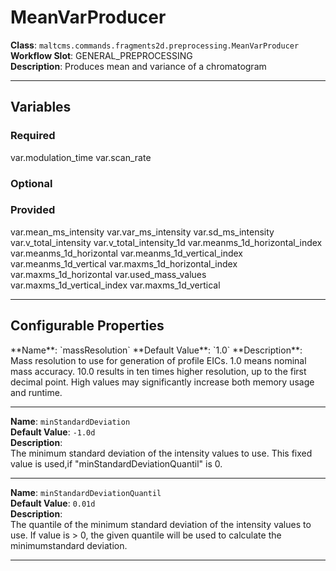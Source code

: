 <h1>MeanVarProducer</h1>

**Class**: `maltcms.commands.fragments2d.preprocessing.MeanVarProducer`  
**Workflow Slot**: GENERAL_PREPROCESSING  
**Description**: Produces mean and variance of a chromatogram  

---

<h2>Variables</h2>
<h3>Required</h3>
	var.modulation_time
	var.scan_rate

<h3>Optional</h3>

<h3>Provided</h3>
	var.mean_ms_intensity
	var.var_ms_intensity
	var.sd_ms_intensity
	var.v_total_intensity
	var.v_total_intensity_1d
	var.meanms_1d_horizontal_index
	var.meanms_1d_horizontal
	var.meanms_1d_vertical_index
	var.meanms_1d_vertical
	var.maxms_1d_horizontal_index
	var.maxms_1d_horizontal
	var.used_mass_values
	var.maxms_1d_vertical_index
	var.maxms_1d_vertical


---

<h2>Configurable Properties</h2>
**Name**: `massResolution`  
**Default Value**: `1.0`  
**Description**:  
Mass resolution to use for generation of profile EICs. 1.0 means nominal mass accuracy. 10.0 results in ten times higher resolution, up to the first decimal point. High values may significantly increase both memory usage and runtime.  

---

**Name**: `minStandardDeviation`  
**Default Value**: `-1.0d`  
**Description**:  
The minimum standard deviation of the intensity values to use. This fixed value is used,if "minStandardDeviationQuantil" is 0.  

---

**Name**: `minStandardDeviationQuantil`  
**Default Value**: `0.01d`  
**Description**:  
The quantile of the minimum standard deviation of the intensity values to use. If value is > 0, the given quantile will be used to calculate the minimumstandard deviation.  

---


